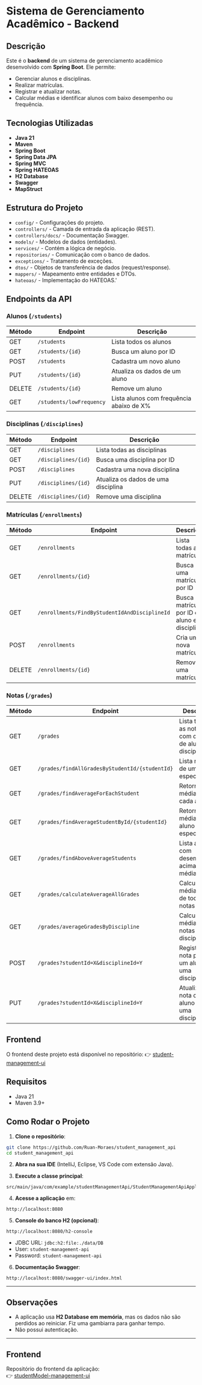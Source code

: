 # Sistema de Gerenciamento Acadêmico - Backend

## Descrição

Este é o **backend** de um sistema de gerenciamento acadêmico desenvolvido com **Spring Boot**. Ele permite:

- Gerenciar alunos e disciplinas.
- Realizar matrículas.
- Registrar e atualizar notas.
- Calcular médias e identificar alunos com baixo desempenho ou frequência.

## Tecnologias Utilizadas

- **Java 21**
- **Maven**
- **Spring Boot**
- **Spring Data JPA**
- **Spring MVC**
- **Spring HATEOAS**
- **H2 Database**
- **Swagger**
- **MapStruct**

## Estrutura do Projeto

- `config/` - Configurações do projeto.
- `controllers/` - Camada de entrada da aplicação (REST).
- `controllers/docs/` - Documentação Swagger.
- `models/` - Modelos de dados (entidades).
- `services/` - Contém a lógica de negócio.
- `repositories/` - Comunicação com o banco de dados.
- `exceptions/` - Tratamento de exceções.
- `dtos/` - Objetos de transferência de dados (request/response).
- `mappers/` - Mapeamento entre entidades e DTOs.
- `hateoas/` - Implementação do HATEOAS.'

## Endpoints da API

### Alunos (`/students`)

| Método | Endpoint                 | Descrição                                |
|--------|--------------------------|------------------------------------------|
| GET    | `/students`              | Lista todos os alunos                    |
| GET    | `/students/{id}`         | Busca um aluno por ID                    |
| POST   | `/students`              | Cadastra um novo aluno                   |
| PUT    | `/students/{id}`         | Atualiza os dados de um aluno            |
| DELETE | `/students/{id}`         | Remove um aluno                          |
| GET    | `/students/lowFrequency` | Lista alunos com frequência abaixo de X% |

### Disciplinas (`/disciplines`)

| Método | Endpoint            | Descrição                           |
|--------|---------------------|-------------------------------------|
| GET    | `/disciplines`      | Lista todas as disciplinas          |
| GET    | `/disciplines/{id}` | Busca uma disciplina por ID         |
| POST   | `/disciplines`      | Cadastra uma nova disciplina        |
| PUT    | `/disciplines/{id}` | Atualiza os dados de uma disciplina |
| DELETE | `/disciplines/{id}` | Remove uma disciplina               |

### Matrículas (`/enrollments`)

| Método | Endpoint                                      | Descrição                                    |
|--------|-----------------------------------------------|----------------------------------------------|
| GET    | `/enrollments`                                | Lista todas as matrículas                    |
| GET    | `/enrollments/{id}`                           | Busca uma matrícula por ID                   |
| GET    | `/enrollments/FindByStudentIdAndDisciplineId` | Busca matrícula por ID de aluno e disciplina |
| POST   | `/enrollments`                                | Cria uma nova matrícula                      |
| DELETE | `/enrollments/{id}`                           | Remove uma matrícula                         |

### Notas (`/grades`)

| Método | Endpoint                                       | Descrição                                            |
|--------|------------------------------------------------|------------------------------------------------------|
| GET    | `/grades`                                      | Lista todas as notas com dados de aluno e disciplina |
| GET    | `/grades/findAllGradesByStudentId/{studentId}` | Lista notas de um aluno específico                   |
| GET    | `/grades/findAverageForEachStudent`            | Retorna a média de cada aluno                        |
| GET    | `/grades/findAverageStudentById/{studentId}`   | Retorna a média de um aluno específico               |
| GET    | `/grades/findAboveAverageStudents`             | Lista alunos com desempenho acima da média           |
| GET    | `/grades/calculateAverageAllGrades`            | Calcula a média geral de todas as notas              |
| GET    | `/grades/averageGradesByDiscipline`            | Calcula a média das notas por disciplina             |
| POST   | `/grades?studentId=X&disciplineId=Y`           | Registra uma nota para um aluno em uma disciplina    |
| PUT    | `/grades?studentId=X&disciplineId=Y`           | Atualiza a nota de um aluno em uma disciplina        |

## Frontend

O frontend deste projeto está disponível no repositório:
👉 [student-management-ui](https://github.com/Ruan-Moraes/student-management-ui)

## Requisitos

- Java 21
- Maven 3.9+

## Como Rodar o Projeto

1. **Clone o repositório**:

```bash
git clone https://github.com/Ruan-Moraes/student_management_api
cd student_management_api
```

2. **Abra na sua IDE** (IntelliJ, Eclipse, VS Code com extensão Java).

3. **Execute a classe principal**:

```
src/main/java/com/example/studentManagementApi/StudentManagementApiApplication.java
```

4. **Acesse a aplicação** em:

```
http://localhost:8080
```

5. **Console do banco H2 (opcional)**:

```
http://localhost:8080/h2-console
```

- JDBC URL: `jdbc:h2:file:./data/DB`
- User: `student-management-api`
- Password: `student-management-api`

6. **Documentação Swagger**:

```
http://localhost:8080/swagger-ui/index.html
```

---

## Observações

- A aplicação usa **H2 Database em memória**, mas os dados não são perdidos ao reiniciar. Fiz uma gambiarra para ganhar
  tempo.
- Não possui autenticação.

---

## Frontend

Repositório do frontend da aplicação:  
👉 [studentModel-management-ui](https://github.com/Ruan-Moraes/studentModel-management-ui)
